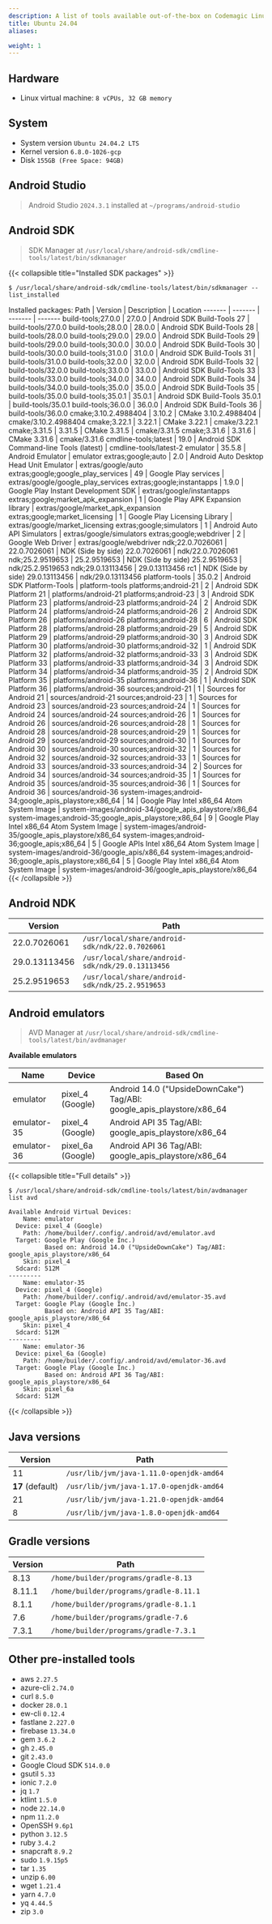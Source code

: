 ```yaml
---
description: A list of tools available out-of-the-box on Codemagic Linux Ubuntu 24.04
title: Ubuntu 24.04
aliases:

weight: 1
---
```



## Hardware

- Linux virtual machine: `8 vCPUs, 32 GB memory`


## System

- System version `Ubuntu 24.04.2 LTS`
- Kernel version `6.8.0-1026-gcp`
- Disk `155GB (Free Space: 94GB)`

## Android Studio

> Android Studio `2024.3.1` installed at `~/programs/android-studio`


## Android SDK

> SDK Manager at `/usr/local/share/android-sdk/cmdline-tools/latest/bin/sdkmanager`

{{< collapsible title="Installed SDK packages" >}}
```
$ /usr/local/share/android-sdk/cmdline-tools/latest/bin/sdkmanager --list_installed
```

Installed packages:
  Path                                                  | Version           | Description                                | Location
  -------                                               | -------           | -------                                    | -------
  build-tools;27.0.0                                    | 27.0.0            | Android SDK Build-Tools 27                 | build-tools/27.0.0
  build-tools;28.0.0                                    | 28.0.0            | Android SDK Build-Tools 28                 | build-tools/28.0.0
  build-tools;29.0.0                                    | 29.0.0            | Android SDK Build-Tools 29                 | build-tools/29.0.0
  build-tools;30.0.0                                    | 30.0.0            | Android SDK Build-Tools 30                 | build-tools/30.0.0
  build-tools;31.0.0                                    | 31.0.0            | Android SDK Build-Tools 31                 | build-tools/31.0.0
  build-tools;32.0.0                                    | 32.0.0            | Android SDK Build-Tools 32                 | build-tools/32.0.0
  build-tools;33.0.0                                    | 33.0.0            | Android SDK Build-Tools 33                 | build-tools/33.0.0
  build-tools;34.0.0                                    | 34.0.0            | Android SDK Build-Tools 34                 | build-tools/34.0.0
  build-tools;35.0.0                                    | 35.0.0            | Android SDK Build-Tools 35                 | build-tools/35.0.0
  build-tools;35.0.1                                    | 35.0.1            | Android SDK Build-Tools 35.0.1             | build-tools/35.0.1
  build-tools;36.0.0                                    | 36.0.0            | Android SDK Build-Tools 36                 | build-tools/36.0.0
  cmake;3.10.2.4988404                                  | 3.10.2            | CMake 3.10.2.4988404                       | cmake/3.10.2.4988404
  cmake;3.22.1                                          | 3.22.1            | CMake 3.22.1                               | cmake/3.22.1
  cmake;3.31.5                                          | 3.31.5            | CMake 3.31.5                               | cmake/3.31.5
  cmake;3.31.6                                          | 3.31.6            | CMake 3.31.6                               | cmake/3.31.6
  cmdline-tools;latest                                  | 19.0              | Android SDK Command-line Tools (latest)    | cmdline-tools/latest-2
  emulator                                              | 35.5.8            | Android Emulator                           | emulator
  extras;google;auto                                    | 2.0               | Android Auto Desktop Head Unit Emulator    | extras/google/auto
  extras;google;google_play_services                    | 49                | Google Play services                       | extras/google/google_play_services
  extras;google;instantapps                             | 1.9.0             | Google Play Instant Development SDK        | extras/google/instantapps
  extras;google;market_apk_expansion                    | 1                 | Google Play APK Expansion library          | extras/google/market_apk_expansion
  extras;google;market_licensing                        | 1                 | Google Play Licensing Library              | extras/google/market_licensing
  extras;google;simulators                              | 1                 | Android Auto API Simulators                | extras/google/simulators
  extras;google;webdriver                               | 2                 | Google Web Driver                          | extras/google/webdriver
  ndk;22.0.7026061                                      | 22.0.7026061      | NDK (Side by side) 22.0.7026061            | ndk/22.0.7026061
  ndk;25.2.9519653                                      | 25.2.9519653      | NDK (Side by side) 25.2.9519653            | ndk/25.2.9519653
  ndk;29.0.13113456                                     | 29.0.13113456 rc1 | NDK (Side by side) 29.0.13113456           | ndk/29.0.13113456
  platform-tools                                        | 35.0.2            | Android SDK Platform-Tools                 | platform-tools
  platforms;android-21                                  | 2                 | Android SDK Platform 21                    | platforms/android-21
  platforms;android-23                                  | 3                 | Android SDK Platform 23                    | platforms/android-23
  platforms;android-24                                  | 2                 | Android SDK Platform 24                    | platforms/android-24
  platforms;android-26                                  | 2                 | Android SDK Platform 26                    | platforms/android-26
  platforms;android-28                                  | 6                 | Android SDK Platform 28                    | platforms/android-28
  platforms;android-29                                  | 5                 | Android SDK Platform 29                    | platforms/android-29
  platforms;android-30                                  | 3                 | Android SDK Platform 30                    | platforms/android-30
  platforms;android-32                                  | 1                 | Android SDK Platform 32                    | platforms/android-32
  platforms;android-33                                  | 3                 | Android SDK Platform 33                    | platforms/android-33
  platforms;android-34                                  | 3                 | Android SDK Platform 34                    | platforms/android-34
  platforms;android-35                                  | 2                 | Android SDK Platform 35                    | platforms/android-35
  platforms;android-36                                  | 1                 | Android SDK Platform 36                    | platforms/android-36
  sources;android-21                                    | 1                 | Sources for Android 21                     | sources/android-21
  sources;android-23                                    | 1                 | Sources for Android 23                     | sources/android-23
  sources;android-24                                    | 1                 | Sources for Android 24                     | sources/android-24
  sources;android-26                                    | 1                 | Sources for Android 26                     | sources/android-26
  sources;android-28                                    | 1                 | Sources for Android 28                     | sources/android-28
  sources;android-29                                    | 1                 | Sources for Android 29                     | sources/android-29
  sources;android-30                                    | 1                 | Sources for Android 30                     | sources/android-30
  sources;android-32                                    | 1                 | Sources for Android 32                     | sources/android-32
  sources;android-33                                    | 1                 | Sources for Android 33                     | sources/android-33
  sources;android-34                                    | 2                 | Sources for Android 34                     | sources/android-34
  sources;android-35                                    | 1                 | Sources for Android 35                     | sources/android-35
  sources;android-36                                    | 1                 | Sources for Android 36                     | sources/android-36
  system-images;android-34;google_apis_playstore;x86_64 | 14                | Google Play Intel x86_64 Atom System Image | system-images/android-34/google_apis_playstore/x86_64
  system-images;android-35;google_apis_playstore;x86_64 | 9                 | Google Play Intel x86_64 Atom System Image | system-images/android-35/google_apis_playstore/x86_64
  system-images;android-36;google_apis;x86_64           | 5                 | Google APIs Intel x86_64 Atom System Image | system-images/android-36/google_apis/x86_64
  system-images;android-36;google_apis_playstore;x86_64 | 5                 | Google Play Intel x86_64 Atom System Image | system-images/android-36/google_apis_playstore/x86_64
{{< /collapsible >}}



## Android NDK

| **Version** | **Path** |
|---------|------|
| 22.0.7026061 | `/usr/local/share/android-sdk/ndk/22.0.7026061` |
| 29.0.13113456 | `/usr/local/share/android-sdk/ndk/29.0.13113456` |
| 25.2.9519653 | `/usr/local/share/android-sdk/ndk/25.2.9519653` |



## Android emulators

> AVD Manager at `/usr/local/share/android-sdk/cmdline-tools/latest/bin/avdmanager`

**Available emulators**

| **Name** | **Device** | **Based On** |
|------|--------|----------|
| emulator | pixel_4 (Google) | Android 14.0 ("UpsideDownCake") Tag/ABI: google_apis_playstore/x86_64 |
| emulator-35 | pixel_4 (Google) | Android API 35 Tag/ABI: google_apis_playstore/x86_64 |
| emulator-36 | pixel_6a (Google) | Android API 36 Tag/ABI: google_apis_playstore/x86_64 |


{{< collapsible title="Full details" >}}
```
$ /usr/local/share/android-sdk/cmdline-tools/latest/bin/avdmanager list avd

Available Android Virtual Devices:
    Name: emulator
  Device: pixel_4 (Google)
    Path: /home/builder/.config/.android/avd/emulator.avd
  Target: Google Play (Google Inc.)
          Based on: Android 14.0 ("UpsideDownCake") Tag/ABI: google_apis_playstore/x86_64
    Skin: pixel_4
  Sdcard: 512M
---------
    Name: emulator-35
  Device: pixel_4 (Google)
    Path: /home/builder/.config/.android/avd/emulator-35.avd
  Target: Google Play (Google Inc.)
          Based on: Android API 35 Tag/ABI: google_apis_playstore/x86_64
    Skin: pixel_4
  Sdcard: 512M
---------
    Name: emulator-36
  Device: pixel_6a (Google)
    Path: /home/builder/.config/.android/avd/emulator-36.avd
  Target: Google Play (Google Inc.)
          Based on: Android API 36 Tag/ABI: google_apis_playstore/x86_64
    Skin: pixel_6a
  Sdcard: 512M
```    
{{< /collapsible >}}


## Java versions

| **Version** | **Path** |
|-------------|----------|
| 11 | `/usr/lib/jvm/java-1.11.0-openjdk-amd64` |
| **17** (default) | `/usr/lib/jvm/java-1.17.0-openjdk-amd64` |
| 21 | `/usr/lib/jvm/java-1.21.0-openjdk-amd64` |
| 8 | `/usr/lib/jvm/java-1.8.0-openjdk-amd64` |



## Gradle versions

| **Version** | **Path** |
|---------|------|
| 8.13 | `/home/builder/programs/gradle-8.13` |
| 8.11.1 | `/home/builder/programs/gradle-8.11.1` |
| 8.1.1 | `/home/builder/programs/gradle-8.1.1` |
| 7.6 | `/home/builder/programs/gradle-7.6` |
| 7.3.1 | `/home/builder/programs/gradle-7.3.1` |



## Other pre-installed tools

- aws `2.27.5`
- azure-cli `2.74.0`
- curl `8.5.0`
- docker `28.0.1`
- ew-cli `0.12.4`
- fastlane `2.227.0`
- firebase `13.34.0`
- gem `3.6.2`
- gh `2.45.0`
- git `2.43.0`
- Google Cloud SDK `514.0.0`
- gsutil `5.33`
- ionic `7.2.0`
- jq `1.7`
- ktlint `1.5.0`
- node `22.14.0`
- npm `11.2.0`
- OpenSSH  `9.6p1`
- python `3.12.5`
- ruby `3.4.2`
- snapcraft  `8.9.2`
- sudo `1.9.15p5`
- tar `1.35`
- unzip `6.00`
- wget `1.21.4`
- yarn `4.7.0`
- yq `4.44.5`
- zip `3.0`
